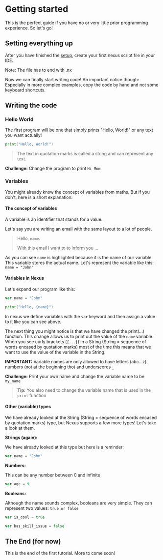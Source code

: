 # Getting started

This is the perfect guide if you have no or very little prior programming experience. So let's go!

## Setting everything up

After you have finished the [setup](setup.md), create your first nexus script file in your IDE.

Note: The file has to end with .nx

Now we can finally start writing code! An important notice though: Especially in more complex examples, copy the code by hand and not some keyboard shortcuts.

## Writing the code

### Hello World

The first program will be one that simply prints "Hello, World!" or any text you want actually!

```go
print("Hello, World!")
```

> The text in quotation marks is called a string and can represent any text.

**Challenge:** Change the program to print `Hi Mom`

### Variables

You might already know the concept of variables from maths. But if you don't, here is a short explanation:

#### The concept of variables

A variable is an identifier that stands for a value.

Let's say you are writing an email with the same layout to a lot of people.

> Hello, `name`.
>
> With this email I want to to inform you
> ...

As you can see `name` is highlighted because it is the name of our variable. This variable stores the actual name. Let's represent the variable like this: `name = "John"`

#### Variables in Nexus

Let's expand our program like this:

```go
var name = "John"

print("Hello, {name}")
```

In nexus we define variables with the `var` keyword and then assign a value to it like you can see above.

The next thing you might notice is that we have changed the print(...) function. This change allows us to print out the value of the `name` variable. When you see curly brackets (`{...}`) in a String (String = sequence of words encased by quotation marks) most of the time this means that we want to use the value of the variable in the String.

**IMPORTANT:** Variable names are only allowed to have letters (abc...z), numbers (not at the beginning tho) and underscores `_`

**Challenge:** Print your own name and change the variable name to be `my_name`

> **Tip:** You also need to change the variable name that is used in the `print` function

#### Other (variable) types

We have already looked at the String (String = sequence of words encased by quotation marks) type, but Nexus supports a few more types! Let's take a look at them.

**Strings (again):**

We have already looked at this type but here is a reminder:

```go
var name = "John"
```

**Numbers:**

This can be any number between 0 and infinite

```go
var age = 9
```

**Booleans:**

Although the name sounds complex, booleans are very simple. They can represent two values: `true or false`

```go
var is_cool = true

var has_skill_issue = false
```

## The End (for now)

This is the end of the first tutorial. More to come soon!
